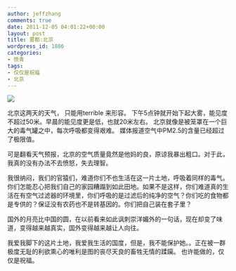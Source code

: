 ```yaml
---
author: jeffzhang
comments: true
date: 2011-12-05 04:01:22+00:00
layout: post
title: 雾都:北京
wordpress_id: 1886
categories:
- 愤青
tags:
- 仅仅是祝福
- 北京
---
```


[![](http://localhost/wp/wp-content/uploads/2011/12/900x600_7KGBUB7C00AN0001.jpg)](http://localhost/wp/wp-content/uploads/2011/12/900x600_7KGBUB7C00AN0001.jpg)

北京这两天的天气， 只能用terrible 来形容。 下午5点钟就开始下起大雾，能见度不超过50米。早晨的能见度更是低，也就20米左右。 北京就像是被笼罩在一个巨大的毒气罐之中，每次呼吸都变得艰难。 媒体报道空气中PM2.5的含量已经超过了极限值。

可是翻看天气预报，北京的空气质量竟然是他妈的良，原谅我暴出粗口。对于此，我真的没有办法不去愤怒，失去理智。

我很纳闷，我们的官猿们，难道你们不也生活在这一片土地，呼吸着同样的毒气。 你们怎能忍心把我们自己的家园糟蹋到如此田地。如果不是这样，你们难道真的生活在有空气过滤器的环境里，你们呼吸的是过滤后的纯净的空气？你们吃的食物都是专供的？保证没有农药也不是转基因的。你们把自己装在套子里？

国外的月亮比中国的圆，在以前看来如此讽刺崇洋媚外的一句话，现在却变了味道，变得越来越真实，国外变得越来越让人向往。

我爱我脚下的这片土地，我爱我生活的国度，但是，我不能保护她。。正在被一群极度无耻的利欲熏心的唯利是图的丧尽天良的畜牲无情的蹂躏。 也许能做的，仅仅是祝福。
